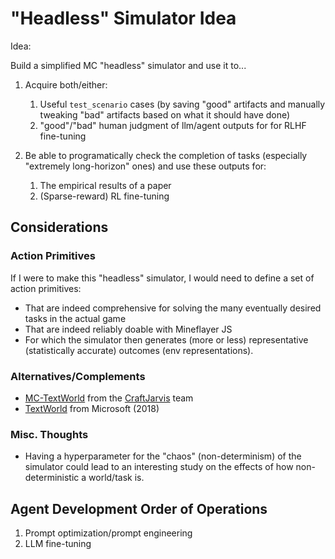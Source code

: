 # "Headless" Simulator Idea

Idea:

Build a simplified MC "headless" simulator and use it to...

1. Acquire both/either:
    1. Useful `test_scenario` cases (by saving "good" artifacts and manually tweaking "bad" artifacts based on what it should have done)
    2. "good"/"bad" human judgment of llm/agent outputs for for RLHF fine-tuning

2. Be able to programatically check the completion of tasks (especially "extremely long-horizon" ones) and use these outputs for:
    1. The empirical results of a paper
    2. (Sparse-reward) RL fine-tuning

## Considerations

### Action Primitives

If I were to make this "headless" simulator, I would need to define a set of action primitives:
- That are indeed comprehensive for solving the many eventually desired tasks in the actual game
- That are indeed reliably doable with Mineflayer JS 
- For which the simulator then generates (more or less) representative (statistically accurate) outcomes (env representations).

### Alternatives/Complements

- [MC-TextWorld](https://github.com/CraftJarvis/MC-TextWorld) from the [CraftJarvis](https://craftjarvis.github.io/) team
- [TextWorld](https://www.microsoft.com/en-us/research/project/textworld/) from Microsoft (2018)

### Misc. Thoughts

- Having a hyperparameter for the "chaos" (non-determinism) of the simulator could lead to an interesting study on the effects of how non-deterministic a world/task is.

## Agent Development Order of Operations

1. Prompt optimization/prompt engineering
2. LLM fine-tuning
